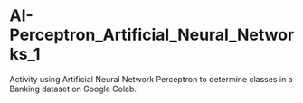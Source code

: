 # AI-Perceptron_Artificial_Neural_Networks_1
Activity using Artificial Neural Network Perceptron to determine classes in a Banking dataset on Google Colab.
